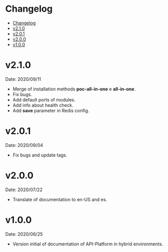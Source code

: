 # Changelog

<!-- TOC -->

- [Changelog](#changelog)
- [v2.1.0](#v210)
- [v2.0.1](#v201)
- [v2.0.0](#v200)
- [v1.0.0](#v100)
<!-- TOC -->

# v2.1.0

Date: 2020/09/11

* Merge of installation methods **poc-all-in-one** e **all-in-one**.
* Fix bugs.
* Add default ports of modules.
* Add info about health check.
* Add **save** parameter in Redis config.

# v2.0.1

Date: 2020/09/04

* Fix bugs and update tags.

# v2.0.0

Date: 2020/07/22

* Translate of documentation to en-US and es.

# v1.0.0

Date: 2020/06/25

* Version initial of documentation of API-Platform in hybrid environments.
